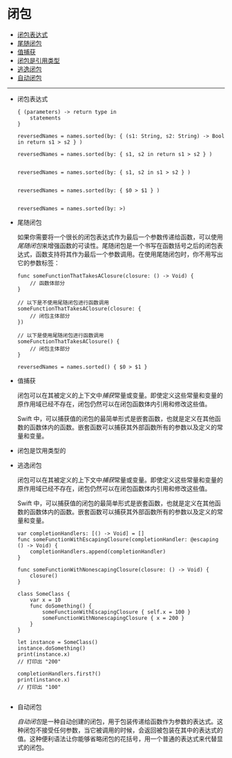 # 闭包

- [闭包表达式](http://wiki.jikexueyuan.com/project/swift/chapter2/07_Closures.html#closure_expressions)
- [尾随闭包](http://wiki.jikexueyuan.com/project/swift/chapter2/07_Closures.html#trailing_closures)
- [值捕获](http://wiki.jikexueyuan.com/project/swift/chapter2/07_Closures.html#capturing_values)
- [闭包是引用类型](http://wiki.jikexueyuan.com/project/swift/chapter2/07_Closures.html#closures_are_reference_types)
- [逃逸闭包](http://wiki.jikexueyuan.com/project/swift/chapter2/07_Closures.html#escaping_closures)
- [自动闭包](http://wiki.jikexueyuan.com/project/swift/chapter2/07_Closures.html#autoclosures)



---------------------

- 闭包表达式

  ```
  { (parameters) -> return type in
      statements
  }
  ```

  ```
  reversedNames = names.sorted(by: { (s1: String, s2: String) -> Bool in return s1 > s2 } )
  
  reversedNames = names.sorted(by: { s1, s2 in return s1 > s2 } )
  
  
  reversedNames = names.sorted(by: { s1, s2 in s1 > s2 } )
  
  
  reversedNames = names.sorted(by: { $0 > $1 } )
  
  
  reversedNames = names.sorted(by: >)
  ```

  

- 尾随闭包

  如果你需要将一个很长的闭包表达式作为最后一个参数传递给函数，可以使用*尾随闭包*来增强函数的可读性。尾随闭包是一个书写在函数括号之后的闭包表达式，函数支持将其作为最后一个参数调用。在使用尾随闭包时，你不用写出它的参数标签：

  ```
  func someFunctionThatTakesAClosure(closure: () -> Void) {
      // 函数体部分
  }
  
  // 以下是不使用尾随闭包进行函数调用
  someFunctionThatTakesAClosure(closure: {
      // 闭包主体部分
  })
  
  // 以下是使用尾随闭包进行函数调用
  someFunctionThatTakesAClosure() {
      // 闭包主体部分
  }
  ```

  ```
  reversedNames = names.sorted() { $0 > $1 }
  ```

  

- 值捕获

  闭包可以在其被定义的上下文中*捕获*常量或变量。即使定义这些常量和变量的原作用域已经不存在，闭包仍然可以在闭包函数体内引用和修改这些值。

  Swift 中，可以捕获值的闭包的最简单形式是嵌套函数，也就是定义在其他函数的函数体内的函数。嵌套函数可以捕获其外部函数所有的参数以及定义的常量和变量。

- 闭包是饮用类型的

- 逃逸闭包

  闭包可以在其被定义的上下文中*捕获*常量或变量。即使定义这些常量和变量的原作用域已经不存在，闭包仍然可以在闭包函数体内引用和修改这些值。

  Swift 中，可以捕获值的闭包的最简单形式是嵌套函数，也就是定义在其他函数的函数体内的函数。嵌套函数可以捕获其外部函数所有的参数以及定义的常量和变量。

  ```
  var completionHandlers: [() -> Void] = []
  func someFunctionWithEscapingClosure(completionHandler: @escaping () -> Void) {
      completionHandlers.append(completionHandler)
  }
  
  func someFunctionWithNonescapingClosure(closure: () -> Void) {
      closure()
  }
  
  class SomeClass {
      var x = 10
      func doSomething() {
          someFunctionWithEscapingClosure { self.x = 100 }
          someFunctionWithNonescapingClosure { x = 200 }
      }
  }
  
  let instance = SomeClass()
  instance.doSomething()
  print(instance.x)
  // 打印出 "200"
  
  completionHandlers.first?()
  print(instance.x)
  // 打印出 "100"
  
  
  ```

  

- 自动闭包

  *自动闭包*是一种自动创建的闭包，用于包装传递给函数作为参数的表达式。这种闭包不接受任何参数，当它被调用的时候，会返回被包装在其中的表达式的值。这种便利语法让你能够省略闭包的花括号，用一个普通的表达式来代替显式的闭包。